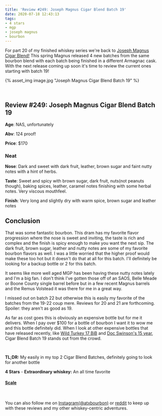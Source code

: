 ```yaml
---
title: 'Review #249: Joseph Magnus Cigar Blend Batch 19'
date: 2020-07-18 12:43:13
tags:
- 4 stars
- mgp
- joseph magnus
- bourbon
---
```


For part 20 of my finished whiskey series we're back to [Joseph Magnus Cigar Blend!](https://atxbourbon.com/tags/cigar-blend/) This spring Magnus released 4 new batches from the same bourbon blend with each batch being finished in a different Armagnac cask. With the next release coming up soon it's time to review the current ones starting with batch 19!


{% asset_img image.jpg "Joseph Magnus Cigar Blend Batch 19" %}

&nbsp;

## Review #249: Joseph Magnus Cigar Blend Batch 19 
**Age**: NAS, unfortunately

**Abv**: 124 proof!

**Price**: $170

### Neat
**Nose**: Dark and sweet with dark fruit, leather, brown sugar and faint nutty notes with a hint of herbs.

**Taste**: Sweet and spicy with brown sugar, dark fruit, nuts(not peanuts though), baking spices, leather, caramel notes finishing with some herbal notes. Very viscous mouthfeel.

**Finish**: Very long and slightly dry with warm spice, brown sugar and leather notes

## Conclusion

That was some fantastic bourbon. This dram has my favorite flavor progression where the nose is sweet and inviting, the taste is rich and complex and the finish is spicy enough to make you want the next sip. The dark fruit, brown sugar, leather and nutty notes are some of my favorite bourbon flavors as well. I was a little worried that the higher proof would make these too hot but it doesn't do that at all for this batch. I'll definitely be looking for a backup bottle or 2 for this batch.

It seems like more well aged MGP has been having these nutty notes lately and I'm a big fan. I don't think I've gotten those off of an SAOS, Belle Meade or Boone County single barrel before but in a few recent Magnus barrels and the Remus Volstead it was there for me in a great way.

I missed out on batch 22 but otherwise this is easily my favorite of the batches from the 19-22 coup mere. Reviews for 20 and 21 are forthcoming. Spoiler: they aren't as good as 19.

As far as cost goes this is obviously an expensive bottle but for me it delivers. When I pay over $100 for a bottle of bourbon I want it to wow me and this bottle definitely did. When I look at other expensive bottles that have released recently, like [Wild Turkey 17 BiB](https://atxbourbon.com/2020/07/07/Review-247-Wild-Turkey-Master-s-Keep-17-Year-Bottled-in-Bond/) and [Doc Swinson's 15 year](https://atxbourbon.com/2020/04/30/Review-229-Doc-Swinson-s-15-Year/), Cigar Blend Batch 19 stands out from the crowd.

&nbsp;

**TL;DR:** My easily in my top 2 Cigar Blend Batches, definitely going to look for another bottle


**4 Stars** - **Extraordinary whiskey:** An all time favorite


#### [Scale](http://atxbourbon.com/Scale/)

&nbsp;

You can also follow me on [Instagram(@atxbourbon)](https://www.instagram.com/atxbourbon/) or [reddit](https://www.reddit.com/r/atxbourbon/) to keep up with these reviews and my other whiskey-centric adventures.
